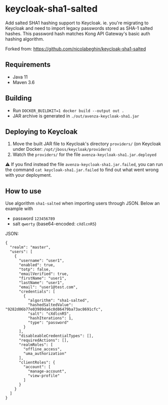 # keycloak-sha1-salted
Add salted SHA1 hashing support to Keycloak. ie. you're migrating to Keycloak and need to import legacy passwords stored as SHA-1 salted hashes. This password hash matches Kong API Gateway's basic auth hashing algorithm.

Forked from: https://github.com/nicolabeghin/keycloak-sha1-salted

## Requirements
- Java 11
- Maven 3.6

## Building

- Run `DOCKER_BUILDKIT=1 docker build --output out .`
- JAR archive is generated in `./out/avenza-keycloak-sha1.jar`

## Deploying to Keycloak

1. Move the built JAR file to Keycloak's directory `providers/` (on Keycloak under Docker: `/opt/jboss/keycloak/providers`)
2. Watch the `providers/` for the file `avenza-keycloak-sha1.jar.deployed`

:warning: If you find instead the file `avenza-keycloak-sha1.jar.failed`, you can run the command `cat keycloak-sha1.jar.failed` to find out what went wrong with your deployment.

## How to use
Use algorithm `sha1-salted` when importing users through JSON. Below an example with
* password `123456789`
* salt `qwerty` (base64-encoded: `cXdlcnR5`)

JSON:

    {
      "realm": "master",
      "users": [
        {
          "username": "user1",
          "enabled": true,
          "totp": false,
          "emailVerified": true,
          "firstName": "user1",
          "lastName": "user1",
          "email": "user1@test.com",
          "credentials": [
            {
              "algorithm": "sha1-salted",
              "hashedSaltedValue": "9282d06b77e03989da6c0d86479ba73ac8691cfc",
              "salt": "cXdlcnR5",
              "hashIterations": 1,
              "type": "password"
            }
          ],
          "disableableCredentialTypes": [],
          "requiredActions": [],
          "realmRoles": [
            "offline_access",
            "uma_authorization"
          ],
          "clientRoles": {
            "account": [
              "manage-account",
              "view-profile"
            ]
          }
        }
      ]
    }
